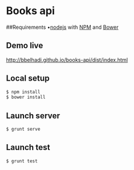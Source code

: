 # Books api

##Requirements 
•[nodejs](http://node.org/) with [NPM](https://www.npmjs.org/)
and [Bower](http://bower.io/#install-bower) 

## Demo live
http://bbelhadi.github.io/books-api/dist/index.html

## Local setup
```bash
$ npm install
$ bower install
```

## Launch server
```bash
$ grunt serve
```

## Launch test
```bash
$ grunt test
```
